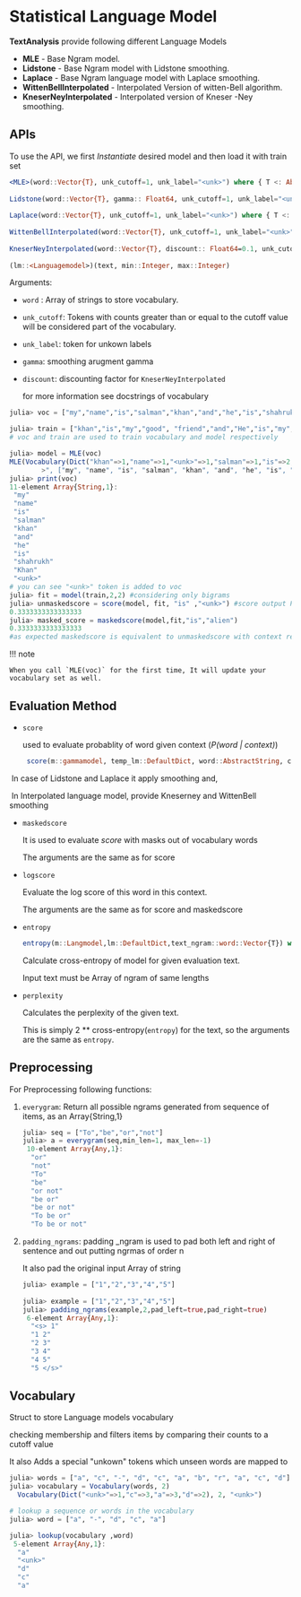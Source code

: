 #  Statistical Language Model 

**TextAnalysis** provide following different Language Models 

- **MLE** - Base Ngram model.
- **Lidstone** - Base Ngram model with Lidstone smoothing.
- **Laplace** - Base Ngram language model with Laplace smoothing.
- **WittenBellInterpolated** - Interpolated Version of witten-Bell algorithm.
- **KneserNeyInterpolated** - Interpolated  version of Kneser -Ney smoothing.

## APIs

To use the API, we first *Instantiate* desired model and then load it with train set

```julia
<MLE>(word::Vector{T}, unk_cutoff=1, unk_label="<unk>") where { T <: AbstractString}
        
Lidstone(word::Vector{T}, gamma:: Float64, unk_cutoff=1, unk_label="<unk>") where { T <: AbstractString}
        
Laplace(word::Vector{T}, unk_cutoff=1, unk_label="<unk>") where { T <: AbstractString}
        
WittenBellInterpolated(word::Vector{T}, unk_cutoff=1, unk_label="<unk>") where { T <: AbstractString}
        
KneserNeyInterpolated(word::Vector{T}, discount:: Float64=0.1, unk_cutoff=1, unk_label="<unk>") where { T <: AbstractString}
        
(lm::<Languagemodel>)(text, min::Integer, max::Integer)
```
Arguments:

 * `word` : Array of  strings to store vocabulary.

 * `unk_cutoff`: Tokens with counts greater than or equal to the cutoff value will be considered part of the vocabulary.

 * `unk_label`: token for unkown labels 

 *  `gamma`: smoothing arugment gamma 

 * `discount`:  discounting factor for `KneserNeyInterpolated`

   for more information see docstrings of vocabulary

```julia
julia> voc = ["my","name","is","salman","khan","and","he","is","shahrukh","Khan"]

julia> train = ["khan","is","my","good", "friend","and","He","is","my","brother"]
# voc and train are used to train vocabulary and model respectively

julia> model = MLE(voc)
MLE(Vocabulary(Dict("khan"=>1,"name"=>1,"<unk>"=>1,"salman"=>1,"is"=>2,"Khan"=>1,"my"=>1,"he"=>1,"shahrukh"=>1,"and"=>1…), 1, "<unk
        >", ["my", "name", "is", "salman", "khan", "and", "he", "is", "shahrukh", "Khan", "<unk>"]))
julia> print(voc)
11-element Array{String,1}:
 "my"      
 "name"    
 "is"      
 "salman"  
 "khan"    
 "and"     
 "he"      
 "is"      
 "shahrukh"
 "Khan"    
 "<unk>"   
# you can see "<unk>" token is added to voc 
julia> fit = model(train,2,2) #considering only bigrams
julia> unmaskedscore = score(model, fit, "is" ,"<unk>") #score output P(word | context) without replacing context word with "<unk>"
0.3333333333333333
julia> masked_score = maskedscore(model,fit,"is","alien")
0.3333333333333333
#as expected maskedscore is equivalent to unmaskedscore with context replaced with "<unk>"

```
!!! note

    When you call `MLE(voc)` for the first time, It will update your vocabulary set as well. 

## Evaluation Method

- `score` 

    used to evaluate probablity of word given context (*P(word | context)*)

   ```julia
	score(m::gammamodel, temp_lm::DefaultDict, word::AbstractString, context::AbstractString)
   ```

​	In case of Lidstone and Laplace it apply smoothing and, 

​	In Interpolated language model, provide Kneserney and WittenBell smoothing  

- `maskedscore` 

  It is used to evaluate *score* with masks out of vocabulary words

  The arguments are the same as for score

- `logscore` 

  Evaluate the log score of this word in this context.

  The arguments are the same as for score and maskedscore

- `entropy`
	```julia
  entropy(m::Langmodel,lm::DefaultDict,text_ngram::word::Vector{T}) where { T <: AbstractString}
	```

  Calculate cross-entropy of model for given evaluation text.

  Input text must be Array of ngram of same lengths

- `perplexity`  

  Calculates the perplexity of the given text.

  This is simply 2 ** cross-entropy(`entropy`) for the text, so the arguments are the same as `entropy`.

##  Preprocessing

 For Preprocessing following functions:

1. `everygram`: Return all possible ngrams generated from sequence of items, as an Array{String,1}

   ```julia
   julia> seq = ["To","be","or","not"]
   julia> a = everygram(seq,min_len=1, max_len=-1)
    10-element Array{Any,1}:
     "or"          
     "not"         
     "To"          
     "be"                  
     "or not" 
     "be or"       
     "be or not"   
     "To be or"    
     "To be or not"
   ```

2. `padding_ngrams`: padding _ngram is used to pad both left and right of sentence and out putting ngrmas of order n

   It also pad the original input Array of string 

   ```julia
   julia> example = ["1","2","3","4","5"]
         
   julia> example = ["1","2","3","4","5"]
   julia> padding_ngrams(example,2,pad_left=true,pad_right=true)
    6-element Array{Any,1}:
     "<s> 1" 
     "1 2"   
     "2 3"   
     "3 4"   
     "4 5"   
     "5 </s>"
   ```
## Vocabulary 

Struct to store Language models vocabulary

checking membership and filters items by comparing their counts to a cutoff value

It also Adds a special "unkown" tokens which unseen words are mapped to

```julia
julia> words = ["a", "c", "-", "d", "c", "a", "b", "r", "a", "c", "d"]
julia> vocabulary = Vocabulary(words, 2) 
  Vocabulary(Dict("<unk>"=>1,"c"=>3,"a"=>3,"d"=>2), 2, "<unk>") 

# lookup a sequence or words in the vocabulary
julia> word = ["a", "-", "d", "c", "a"]

julia> lookup(vocabulary ,word)
 5-element Array{Any,1}:
  "a"    
  "<unk>"
  "d"    
  "c"    
  "a"
```
